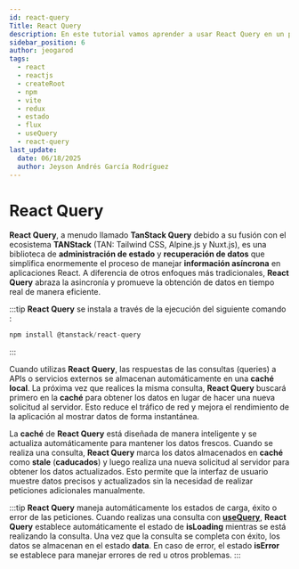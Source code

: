 ```yaml
---
id: react-query
Title: React Query
description: En este tutorial vamos aprender a usar React Query en un proyecto ReactJS
sidebar_position: 6
author: jeogarod
tags:
  - react
  - reactjs
  - createRoot
  - npm
  - vite
  - redux
  - estado
  - flux
  - useQuery
  - react-query
last_update:
  date: 06/18/2025
  author: Jeyson Andrés García Rodríguez
---
```


# React Query

**React Query**, a menudo llamado **TanStack Query** debido a su fusión con el ecosistema **TANStack** (TAN: Tailwind CSS, Alpine.js y Nuxt.js), es una biblioteca de **administración de estado** y **recuperación de datos** que simplifica enormemente el proceso de manejar **información asíncrona** en aplicaciones React. A diferencia de otros enfoques más tradicionales, **React Query** abraza la asincronía y promueve la obtención de datos en tiempo real de manera eficiente.

:::tip
**React Query** se instala a través de la ejecución del siguiente comando :

```javascript
npm install @tanstack/react-query
```
:::

Cuando utilizas **React Query**, las respuestas de las consultas (queries) a APIs o servicios externos se almacenan automáticamente en una **caché local**. La próxima vez que realices la misma consulta, **React Query** buscará primero en la **caché** para obtener los datos en lugar de hacer una nueva solicitud al servidor. Esto reduce el tráfico de red y mejora el rendimiento de la aplicación al mostrar datos de forma instantánea.

La **caché** de **React Query** está diseñada de manera inteligente y se actualiza automáticamente para mantener los datos frescos. Cuando se realiza una consulta, **React Query** marca los datos almacenados en **caché** como **stale** (**caducados**) y luego realiza una nueva solicitud al servidor para obtener los datos actualizados. Esto permite que la interfaz de usuario muestre datos precisos y actualizados sin la necesidad de realizar peticiones adicionales manualmente.

:::tip
**React Query** maneja automáticamente los estados de carga, éxito o error de las peticiones. Cuando realizas una consulta con [**useQuery**](/docs/programacion/reactjs/hooks/useQuery.md), **React Query** establece automáticamente el estado de **isLoading** mientras se está realizando la consulta. Una vez que la consulta se completa con éxito, los datos se almacenan en el estado **data**. En caso de error, el estado **isError** se establece para manejar errores de red u otros problemas.
:::